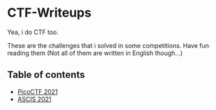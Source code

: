 # CTF-Writeups
Yea, i do CTF too.

These are the challenges that i solved in some competitions. Have fun reading them (Not all of them are written in English though...)
## Table of contents
- [PicoCTF 2021](PicoCTF-2021)
- [ASCIS 2021](ASCIS-2021)
